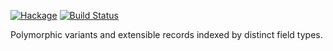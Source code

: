 [![Hackage](https://img.shields.io/hackage/v/data-distinct.svg)](https://hackage.haskell.org/package/data-distinct)
[![Build Status](https://secure.travis-ci.org/louispan/data-distinct.png?branch=master)](http://travis-ci.org/louispan/data-distinct)

Polymorphic variants and extensible records indexed by distinct field types.